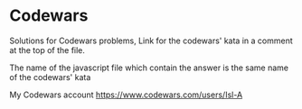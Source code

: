 # Codewars

Solutions for Codewars problems, Link for the codewars' kata in a comment at the top of the file.

The name of the javascript file which contain the answer is the same name of the codewars' kata

My Codewars account https://www.codewars.com/users/Isl-A
